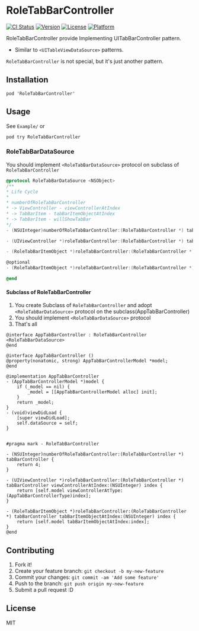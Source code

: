 # RoleTabBarController

[![CI Status](http://img.shields.io/travis/azu/RoleTabBarController.svg?style=flat)](https://travis-ci.org/azu/RoleTabBarController)
[![Version](https://img.shields.io/cocoapods/v/RoleTabBarController.svg?style=flat)](http://cocoadocs.org/docsets/RoleTabBarController)
[![License](https://img.shields.io/cocoapods/l/RoleTabBarController.svg?style=flat)](http://cocoadocs.org/docsets/RoleTabBarController)
[![Platform](https://img.shields.io/cocoapods/p/RoleTabBarController.svg?style=flat)](http://cocoadocs.org/docsets/RoleTabBarController)

RoleTabBarController provide Implementing UITabBarController pattern.

* Similar to `<UITableViewDataSource>` patterns.

`RoleTabBarController` is not special, but it's just another pattern.

## Installation

```
pod 'RoleTabBarController'
```

## Usage

See `Example/` or 

```
pod try RoleTabBarController
```

### RoleTabBarDataSource

You should implement `<RoleTabBarDataSource>` protocol on subclass of `RoleTabBarController`

``` objectivec
@protocol RoleTabBarDataSource <NSObject>
/**
* Life Cycle
*
* numberOfRoleTabBarController
* -> ViewController - viewControllerAtIndex
* -> TabBarItem - tabBarItemObjectAtIndex
* -> TabBarItem - willShowTabBar
*/
- (NSUInteger)numberOfRoleTabBarController:(RoleTabBarController *) tabBarController;

- (UIViewController *)roleTabBarController:(RoleTabBarController *) tabBarController viewControllerAtIndex:(NSUInteger) index;

- (RoleTabBarItemObject *)roleTabBarController:(RoleTabBarController *) tabBarController tabBarItemObjectAtIndex:(NSUInteger) index;

@optional
- (RoleTabBarItemObject *)roleTabBarController:(RoleTabBarController *) tabBarController willShowTabBar:(UITabBarItem *) tabBarItem atIndex:(NSUInteger) index;

@end
```

#### Subclass of RoleTabBarController

1. You create Subclass of `RoleTabBarController` and adopt `<RoleTabBarDataSource>` protocol on the subclass(AppTabBarController) 
2. You should implement `<RoleTabBarDataSource>` protocol
3. That's all

``` objc
@interface AppTabBarController : RoleTabBarController <RoleTabBarDataSource>
@end

@interface AppTabBarController ()
@property(nonatomic, strong) AppTabBarControllerModel *model;
@end

@implementation AppTabBarController
- (AppTabBarControllerModel *)model {
    if (_model == nil) {
        _model = [[AppTabBarControllerModel alloc] init];
    }
    return _model;
}
- (void)viewDidLoad {
    [super viewDidLoad];
    self.dataSource = self;
}


#pragma mark - RoleTabBarController

- (NSUInteger)numberOfRoleTabBarController:(RoleTabBarController *) tabBarController {
    return 4;
}

- (UIViewController *)roleTabBarController:(RoleTabBarController *) tabBarController viewControllerAtIndex:(NSUInteger) index {
    return [self.model viewControllerAtType:(AppTabBarControllerType)index];
}

- (RoleTabBarItemObject *)roleTabBarController:(RoleTabBarController *) tabBarController tabBarItemObjectAtIndex:(NSUInteger) index {
    return [self.model tabBarItemObjectAtIndex:index];
}
@end
```


## Contributing

1. Fork it!
2. Create your feature branch: `git checkout -b my-new-feature`
3. Commit your changes: `git commit -am 'Add some feature'`
4. Push to the branch: `git push origin my-new-feature`
5. Submit a pull request :D

## License

MIT